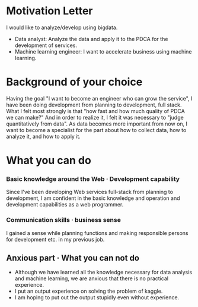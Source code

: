 # Motivation Letter

I would like to analyze/develop using bigdata.

- Data analyst: Analyze the data and apply it to the PDCA for the development of services.
- Machine learning engineer: I want to accelerate business using machine learning.

# Background of your choice

Having the goal "I want to become an engineer who can grow the service", I have been doing development from planning to development, full stack.
What I felt most strongly is that "how fast and how much quality of PDCA we can make?" And in order to realize it, I felt it was necessary to "judge quantitatively from data". As data becomes more important from now on, I want to become a specialist for the part about how to collect data, how to analyze it, and how to apply it.

# What you can do
### Basic knowledge around the Web · Development capability
Since I've been developing Web services full-stack from planning to development, I am confident in the basic knowledge and operation and development capabilities as a web programmer.

### Communication skills · business sense
I gained a sense while planning functions and making responsible persons for development etc. in my previous job.

## Anxious part · What you can not do
- Although we have learned all the knowledge necessary for data analysis and machine learning, we are anxious that there is no practical experience.
- I put an output experience on solving the problem of kaggle.
- I am hoping to put out the output stupidly even without experience.
